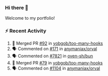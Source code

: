 ### Hi there 👋
Welcome to my portfolio!

### ⚡ Recent Activity
<!--START_SECTION:activity-->
1. 🎉 Merged PR [#92](https://github.com/yobgob/too-many-hooks/pull/92) in [yobgob/too-many-hooks](https://github.com/yobgob/too-many-hooks)
2. 🗣 Commented on [#171](https://github.com/anymaniax/orval/issues/171#issuecomment-1883728505) in [anymaniax/orval](https://github.com/anymaniax/orval)
3. 🗣 Commented on [#7821](https://github.com/oven-sh/bun/issues/7821#issuecomment-1868719359) in [oven-sh/bun](https://github.com/oven-sh/bun)
4. 🎉 Merged PR [#79](https://github.com/yobgob/too-many-hooks/pull/79) in [yobgob/too-many-hooks](https://github.com/yobgob/too-many-hooks)
5. 🗣 Commented on [#1104](https://github.com/anymaniax/orval/pull/1104#issuecomment-1856406887) in [anymaniax/orval](https://github.com/anymaniax/orval)
<!--END_SECTION:activity-->
